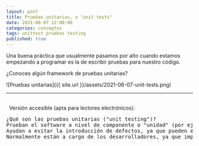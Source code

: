```yaml
---
layout: post
title: Pruebas unitarias, o "unit tests"
date: 2021-06-07 12:00:00
categories: conceptos
tags: unittest pruebas testing
published: true
---
```


Una buena práctica que usualmente pasamos por alto cuando estamos empezando a programar es la de escribir pruebas para nuestro código.

¿Conoces algún framework de pruebas unitarias?

![Pruebas unitarias]({{ site.url }}/assets/2021-06-07-unit-tests.png)

<hr />
<br />&nbsp;
Versión accesible (apta para lectores electrónicos):
<pre>
¿Qué son las pruebas unitarias ("unit testing")?
Prueban el software a nivel de componente o "unidad" (por ejemplo: un método, una función, una clase...).
Ayudan a evitar la introducción de defectos, ya que pueden ejecutarse repetidas veces de forma automática (por ejemplo, cada vez que se compila).
Normalmente están a cargo de los desarrolladores, ya que implican escribir código y suelen requerir acceso al código fuente de los componentes a probar (es por este motivo que se las considera pruebas de "caja blanca").</pre>
